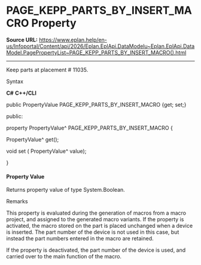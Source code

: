 # PAGE_KEPP_PARTS_BY_INSERT_MACRO Property

**Source URL:** https://www.eplan.help/en-us/Infoportal/Content/api/2026/Eplan.EplApi.DataModelu~Eplan.EplApi.DataModel.PagePropertyList~PAGE_KEPP_PARTS_BY_INSERT_MACRO().html

---

Keep parts at placement # 11035.

Syntax

**C#**
**C++/CLI**


public PropertyValue PAGE_KEPP_PARTS_BY_INSERT_MACRO {get; set;}

public:

property PropertyValue^ PAGE_KEPP_PARTS_BY_INSERT_MACRO {

   PropertyValue^ get();

   void set (    PropertyValue^ value);

}


#### Property Value

Returns property value of type System.Boolean.

Remarks

This property is evaluated during the generation of macros from a macro project, and assigned to the generated macro variants. If the property is activated, the macro stored on the part is placed unchanged when a device is inserted. The part number of the device is not used in this case, but instead the part numbers entered in the macro are retained.

If the property is deactivated, the part number of the device is used, and carried over to the main function of the macro.
